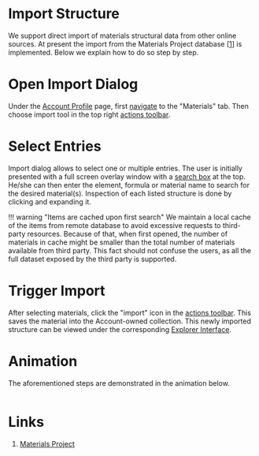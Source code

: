 # Import Structure

We support direct import of materials structural data from other online sources. At present the import from the Materials Project database [[1](#links)] is implemented. Below we explain how to do so step by step.

# Open Import Dialog

Under the [Account Profile](/accounts/ui/profile-page.md) page, first [navigate](/ui/specific/tabs-navigator.md) to the "Materials" tab. Then choose import tool <i class="zmdi zmdi-cloud-upload zmdi-hc-border"></i> in the top right [actions toolbar](/entities-general/ui/explorer.md#actions-toolbar).

# Select Entries

Import dialog allows to select one or multiple entries. The user is initially presented with a full screen overlay window with a [search box](/entities-general/actions/search.md) at the top. He/she can then enter the element, formula or material name to search for the desired material(s). Inspection of each listed structure is done by clicking and expanding it.

!!! warning "Items are cached upon first search"
    We maintain a local cache of the items from remote database to avoid excessive requests to third-party resources. Because of that, when first opened, the number of materials in cache might be smaller than the total number of materials available from third party. This fact should not confuse the users, as all the full dataset exposed by the third party is supported. 

# Trigger Import

After selecting materials, click the "import" icon <i class="zmdi zmdi-cloud-upload zmdi-hc-border"></i> in the [actions toolbar](/entities-general/ui/explorer.md#actions-toolbar). This saves the material into the Account-owned collection. This newly imported structure can be viewed under the corresponding [Explorer Interface](/entities-general/ui/explorer.md). 

# Animation

The aforementioned steps are demonstrated in the animation below.

<img data-gifffer="/images/ImportMaterialsProjectMaterial.gif" />

# Links

1. [Materials Project](https://materialsproject.org/)
